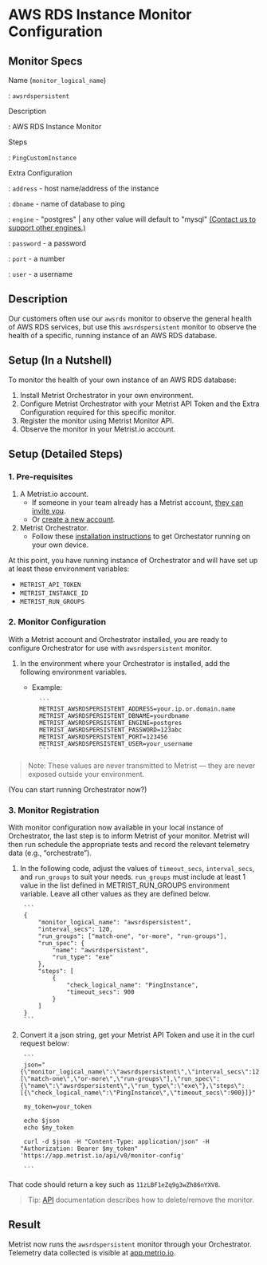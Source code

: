# AWS RDS Instance Monitor Configuration

## Monitor Specs

Name (`monitor_logical_name`)

: `awsrdspersistent`

Description

: AWS RDS Instance Monitor
 
Steps

: `PingCustomInstance`

Extra Configuration

: `address` - host name/address of the instance

: `dbname` - name of database to ping

: `engine` - "postgres" | any other value will default to "mysql" [(Contact us to support other engines.)](//etrist.io/contact/)

: `password` - a password

: `port` - a number

: `user` - a username

## Description

Our customers often use our `awsrds` monitor to observe the general health of AWS RDS services, but use this `awsrdspersistent` monitor to observe the health of a specific, running instance of an AWS RDS database.

## Setup (In a Nutshell)

To monitor the health of your own instance of an AWS RDS database:

1. Install Metrist Orchestrator in your own environment.
1. Configure Metrist Orchestrator with your Metrist API Token and the Extra Configuration required for this specific monitor.
1. Register the monitor using Metrist Monitor API.
1. Observe the monitor in your Metrist.io account.

## Setup (Detailed Steps)

### 1. Pre-requisites

1.	A Metrist.io account.
	- If someone in your team already has a Metrist account, [they can invite you](/web-app-invites).
	- Or [create a new account](//app.metrist.io/login/signup).
1.	Metrist Orchestrator.
	- Follow these [installation instructions](/orchestrator-installation/) to get Orchestator running on your own device.

At this point, you have running instance of Orchestrator and will have set up at least these environment variables:

- `METRIST_API_TOKEN`
- `METRIST_INSTANCE_ID`
- `METRIST_RUN_GROUPS`

### 2. Monitor Configuration

With a Metrist account and Orchestrator installed, you are ready to configure Orchestrator for use with `awsrdspersistent` monitor.

1. In the environment where your Orchestrator is installed, add the following environment variables.

	- Example:
	
			```
			METRIST_AWSRDSPERSISTENT_ADDRESS=your.ip.or.domain.name
			METRIST_AWSRDSPERSISTENT_DBNAME=yourdbname
			METRIST_AWSRDSPERSISTENT_ENGINE=postgres
			METRIST_AWSRDSPERSISTENT_PASSWORD=123abc
			METRIST_AWSRDSPERSISTENT_PORT=123456
			METRIST_AWSRDSPERSISTENT_USER=your_username
			```

> Note: These values are never transmitted to Metrist — they are never exposed outside your environment.

(You can start running Orchestrator now?)

### 3. Monitor Registration

With monitor configuration now available in your local instance of Orchestrator, the last step is to inform Metrist of your monitor. Metrist will then run schedule the appropriate tests and record the relevant telemetry data (e.g., “orchestrate”).

1. In the following code, adjust the values of `timeout_secs`, `interval_secs`, and `run_groups` to suit your needs. `run_groups` must include at least 1 value in the list defined in METRIST_RUN_GROUPS environment variable. Leave all other values as they are defined below.

		```
		{
			"monitor_logical_name": "awsrdspersistent",
			"interval_secs": 120,
			"run_groups": ["match-one", "or-more", "run-groups"],
			"run_spec": {
				"name": "awsrdspersistent",
				"run_type": "exe"
			},
			"steps": [
				{
					"check_logical_name": "PingInstance",
					"timeout_secs": 900
				}
			]
		}
		```

2. Convert it a json string, get your Metrist API Token and use it in the curl request below:

		```
		json="{\"monitor_logical_name\":\"awsrdspersistent\",\"interval_secs\":120,\"run_groups\":[\"match-one\",\"or-more\",\"run-groups\"],\"run_spec\":{\"name\":\"awsrdspersistent\",\"run_type\":\"exe\"},\"steps\":[{\"check_logical_name\":\"PingInstance\",\"timeout_secs\":900}]}"

		my_token=your_token

		echo $json
		echo $my_token

		curl -d $json -H "Content-Type: application/json" -H "Authorization: Bearer $my_token" 'https://app.metrist.io/api/v0/monitor-config'

		```

That code should return a key such as `11zLBF1eZq9g3wZh86nYXV8`.

> Tip: [API](/api) documentation describes how to delete/remove the monitor.

## Result

Metrist now runs the `awsrdspersistent` monitor through your Orchestrator. Telemetry data collected is visible at [app.metrio.io](//app.metrist.io).
